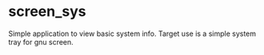screen_sys
==========

Simple application to view basic system info. Target use is a simple system tray for gnu screen.